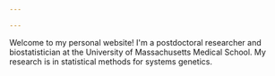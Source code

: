 ```yaml
---

---
```


Welcome to my personal website!  I'm a postdoctoral researcher and biostatistician at the University of Massachusetts Medical School. My research is in statistical methods for systems genetics. 

